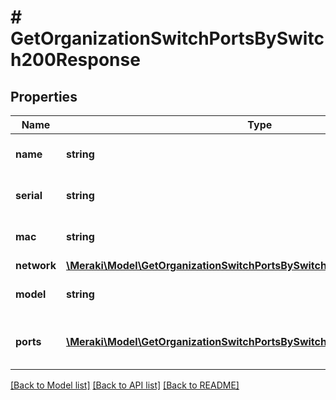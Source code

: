 # # GetOrganizationSwitchPortsBySwitch200Response

## Properties

Name | Type | Description | Notes
------------ | ------------- | ------------- | -------------
**name** | **string** | The name of the switch. | [optional]
**serial** | **string** | The serial number of the switch. | [optional]
**mac** | **string** | The MAC address of the switch. | [optional]
**network** | [**\Meraki\Model\GetOrganizationSwitchPortsBySwitch200ResponseNetwork**](GetOrganizationSwitchPortsBySwitch200ResponseNetwork.md) |  | [optional]
**model** | **string** | The model of the switch. | [optional]
**ports** | [**\Meraki\Model\GetOrganizationSwitchPortsBySwitch200ResponsePortsInner[]**](GetOrganizationSwitchPortsBySwitch200ResponsePortsInner.md) | Ports belonging to the switch | [optional]

[[Back to Model list]](../../README.md#models) [[Back to API list]](../../README.md#endpoints) [[Back to README]](../../README.md)

